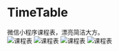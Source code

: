 # TimeTable
微信小程序课程表，漂亮简洁大方。<br>
![课程表](https://github.com/qq273681448/TimeTable/blob/master/p.jpg)
![课程表](https://github.com/qq273681448/TimeTable/blob/master/p1.jpg)
![课程表](https://github.com/qq273681448/TimeTable/blob/master/p2.jpg)
![课程表](https://github.com/qq273681448/TimeTable/blob/master/p3.jpg)

